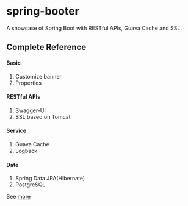 # spring-booter
A showcase of Spring Boot with RESTful APIs, Guava Cache and SSL.

## Complete Reference
#### Basic
1. Customize banner
2. Properties

#### RESTful APIs
1. Swagger-UI
2. SSL based on Tomcat

#### Service
1. Guava Cache
2. Logback

#### Date
1. Spring Data JPA(Hibernate)
2. PostgreSQL

See [more](http://zhiyuanma.github.io/java/2016/12/12/java-string-utils/)

